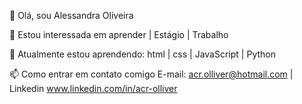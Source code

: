 👋 Olá, sou Alessandra Oliveira

👀 Estou interessada em aprender | Estágio | Trabalho

🌱 Atualmente estou aprendendo: html | css | JavaScript | Python

📫 Como entrar em contato comigo E-mail: acr.olliver@hotmail.com | Linkedin www.linkedin.com/in/acr-olliver




<!---
AlessandraOliver/AlessandraOliver is a ✨ special ✨ repository because its `README.md` (this file) appears on your GitHub profile.
You can click the Preview link to take a look at your changes.
--->
